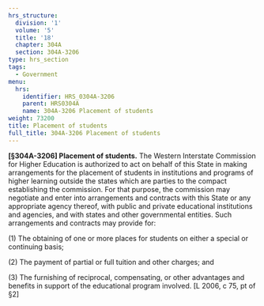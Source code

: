 ```yaml
---
hrs_structure:
  division: '1'
  volume: '5'
  title: '18'
  chapter: 304A
  section: 304A-3206
type: hrs_section
tags:
  - Government
menu:
  hrs:
    identifier: HRS_0304A-3206
    parent: HRS0304A
    name: 304A-3206 Placement of students
weight: 73200
title: Placement of students
full_title: 304A-3206 Placement of students
---
```

**[§304A-3206] Placement of students.** The Western Interstate Commission for Higher Education is authorized to act on behalf of this State in making arrangements for the placement of students in institutions and programs of higher learning outside the states which are parties to the compact establishing the commission. For that purpose, the commission may negotiate and enter into arrangements and contracts with this State or any appropriate agency thereof, with public and private educational institutions and agencies, and with states and other governmental entities. Such arrangements and contracts may provide for:

(1) The obtaining of one or more places for students on either a special or continuing basis;

(2) The payment of partial or full tuition and other charges; and

(3) The furnishing of reciprocal, compensating, or other advantages and benefits in support of the educational program involved. [L 2006, c 75, pt of §2]